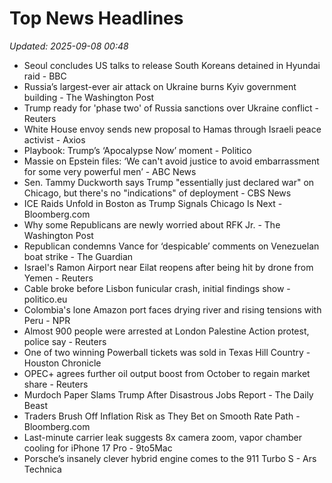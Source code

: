 # Top News Headlines

_Updated: 2025-09-08 00:48_

- Seoul concludes US talks to release South Koreans detained in Hyundai raid - BBC
- Russia’s largest-ever air attack on Ukraine burns Kyiv government building - The Washington Post
- Trump ready for 'phase two' of Russia sanctions over Ukraine conflict - Reuters
- White House envoy sends new proposal to Hamas through Israeli peace activist - Axios
- Playbook: Trump’s ‘Apocalypse Now’ moment - Politico
- Massie on Epstein files: ‘We can't avoid justice to avoid embarrassment for some very powerful men’ - ABC News
- Sen. Tammy Duckworth says Trump "essentially just declared war" on Chicago, but there's no "indications" of deployment - CBS News
- ICE Raids Unfold in Boston as Trump Signals Chicago Is Next - Bloomberg.com
- Why some Republicans are newly worried about RFK Jr. - The Washington Post
- Republican condemns Vance for ‘despicable’ comments on Venezuelan boat strike - The Guardian
- Israel's Ramon Airport near Eilat reopens after being hit by drone from Yemen - Reuters
- Cable broke before Lisbon funicular crash, initial findings show - politico.eu
- Colombia's lone Amazon port faces drying river and rising tensions with Peru - NPR
- Almost 900 people were arrested at London Palestine Action protest, police say - Reuters
- One of two winning Powerball tickets was sold in Texas Hill Country - Houston Chronicle
- OPEC+ agrees further oil output boost from October to regain market share - Reuters
- Murdoch Paper Slams Trump After Disastrous Jobs Report - The Daily Beast
- Traders Brush Off Inflation Risk as They Bet on Smooth Rate Path - Bloomberg.com
- Last-minute carrier leak suggests 8x camera zoom, vapor chamber cooling for iPhone 17 Pro - 9to5Mac
- Porsche’s insanely clever hybrid engine comes to the 911 Turbo S - Ars Technica